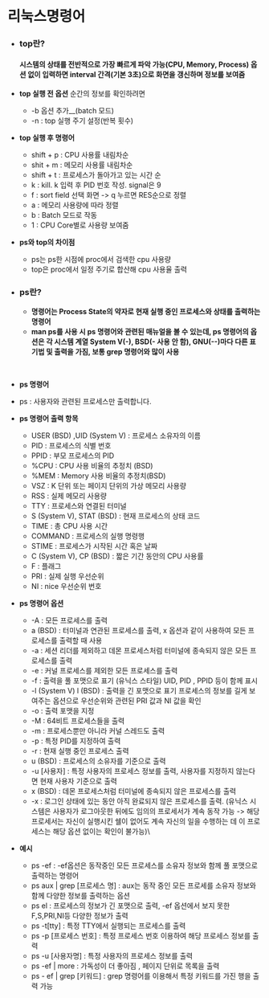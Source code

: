 # 리눅스명령어
+ ### top란?
  #### 시스템의 상태를 전반적으로 가장 빠르게 파악 가능(CPU, Memory, Process) 옵션 없이 입력하면 interval 간격(기본 3초)으로 화면을 갱신하며 정보를 보여줌

+ __top 실행 전 옵션__
순간의 정보를 확인하려면 
  + -b 옵션 추가__(batch 모드)
  + -n : top 실행 주기 설정(반복 횟수)
+ __top 실행 후 명령어__
  + shift + p : CPU 사용률 내림차순
  + shit + m : 메모리 사용률 내림차순
  + shift + t : 프로세스가 돌아가고 있는 시간 순
  + k : kill. k 입력 후 PID 번호 작성. signal은 9
  + f : sort field 선택 화면 -> q 누르면 RES순으로 정렬
  + a : 메모리 사용량에 따라 정렬
  + b : Batch 모드로 작동
  + 1 : CPU Core별로 사용량 보여줌
+ __ps와 top의 차이점__
  + ps는 ps한 시점에 proc에서 검색한 cpu 사용량
  + top은 proc에서 일정 주기로 합산해 cpu 사용율 출력
+ ### ps란?
  - __명령어는 Process State의 약자로 현재 실행 중인 프로세스와 상태를 출력하는 명령어__
  - __man ps를 사용 시 ps 명령어와 관련된 매뉴얼을 볼 수 있는데, ps 명령어의 옵션은 각 시스템 계열 System V(-), BSD(- 사용 안 함), GNU(--)마다 다른 표기법 및 출력을 가짐, 보통 grep 명령어와 많이 사용__

​

-  __ps 명령어__
  - ps : 사용자와 관련된 프로세스만 출력합니다.

- __ps 명령어 출력 항목__
  - USER (BSD) ,UID (System V) : 프로세스 소유자의 이름
  - PID : 프로세스의 식별 번호
  - PPID : 부모 프로세스의 PID
  - %CPU : CPU 사용 비율의 추정치 (BSD)
  - %MEM : Memory 사용 비율의 추정치(BSD)
  - VSZ : K 단위 또는 페이지 단위의 가상 메모리 사용량
  - RSS : 실제 메모리 사용량
  - TTY : 프로세스와 연결된 터미널
  - S (System V), STAT (BSD) : 현재 프로세스의 상태 코드
  - TIME : 총 CPU 사용 시간
  - COMMAND : 프로세스의 실행 명령행
  - STIME : 프로세스가 시작된 시간 혹은 날짜
  - C (System V), CP (BSD) : 짧은 기간 동안의 CPU 사용률
  - F : 플래그
  - PRI : 실제 실행 우선순위
  - NI : nice 우선순위 번호

- __ps 명령어 옵션__
  + -A : 모든 프로세스를 출력
  + a (BSD) : 터미널과 연관된 프로세스를 출력, x 옵션과 같이 사용하여 모든 프로세스를 출력할 때 사용
  + -a : 세션 리더를 제외하고 데몬 프로세스처럼 터미널에 종속되지 않은 모든 프로세스를 출력
  + -e : 커널 프로세스를 제외한 모든 프로세스를 출력
  + -f : 출력을 풀 포맷으로 표기 (유닉스 스타일) UID, PID , PPID 등이 함께 표시
  - -l (System V) l (BSD) : 출력을 긴 포맷으로 표기
    프로세스의 정보를 길게 보여주는 옵션으로 우선순위와 관련된 PRI 값과 NI 값을 확인
  - -o : 출력 포맷을 지정
  - -M : 64비트 프로세스들을 출력
  - -m : 프로세스뿐만 아니라 커널 스레드도 출력
  - -p : 특정 PID를 지정하여 출력
  - -r : 현재 실행 중인 프로세스 출력
  - u (BSD) : 프로세스의 소유자를 기준으로 출력
  - -u  [사용자] : 특정 사용자의 프로세스 정보를 출력, 사용자를 지정하지 않는다면 현재 사용자 기준으로 출력
  - x (BSD) : 데몬 프로세스처럼 터미널에 종속되지 않은 프로세스를 출력
  - -x : 로그인 상태에 있는 동안 아직 완료되지 않은 프로세스를 출력.
  (유닉스 시스템은 사용자가 로그아웃한 뒤에도 임의의 프로세서가 계속 동작 가능 -> 해당 프로세서는 자신이 실행시킨 쉘이 없어도 계속 자신의 일을 수행하는 데 이 프로세스는 해당 옵션 없이는 확인이 불가능)\

- __예시__
  - ps -ef : -ef옵션은 동작중인 모든 프로세스를 소유자 정보와 함께 풀 포맷으로 출력하는 명령어
  - ps aux | grep [프로세스 명] : aux는 동작 중인 모든 프로세를 소유자 정보와 함께 다양한 정보를 출력하는 옵션
  - ps el : 프로세스의 정보가 긴 포맷으로 출력, -ef 옵션에서 보지 못한 F,S,PRI,NI등 다양한 정보가 출력
  - ps -t[tty] : 특정 TTY에서 실행되는 프로세스를 출력
  - ps -p [프로세스 번호] : 특정 프로세스 번호 이용하여 해당 프로세스 정보를 출력
  - ps -u [사용자명] : 특정 사용자의 프로세스 정보를 출력
  - ps -ef | more : 가독성이 더 좋아짐 , 페이지 단위로 목록을 출력
  - ps - ef | grep [키워드] : grep 명령어를 이용해서 특정 키워드를 가진 행을 출력 가능  
